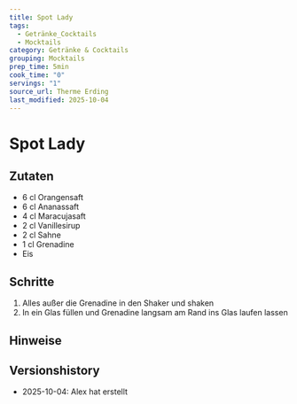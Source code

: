 ```yaml
---
title: Spot Lady
tags:
  - Getränke_Cocktails
  - Mocktails
category: Getränke & Cocktails
grouping: Mocktails
prep_time: 5min
cook_time: "0"
servings: "1"
source_url: Therme Erding
last_modified: 2025-10-04
---
```

# Spot Lady

## Zutaten
- 6 cl Orangensaft
- 6 cl Ananassaft
- 4 cl Maracujasaft
- 2 cl Vanillesirup
- 2 cl Sahne
- 1 cl Grenadine
- Eis

## Schritte
1. Alles außer die Grenadine in den Shaker und shaken
2. In ein Glas füllen und Grenadine langsam am Rand ins Glas laufen lassen

## Hinweise
  

## Versionshistory
- 2025-10-04: Alex hat erstellt

  

<!-- Ende der Vorlage -->
<!-- MARKER FOR MAPPER SCRIPT -->